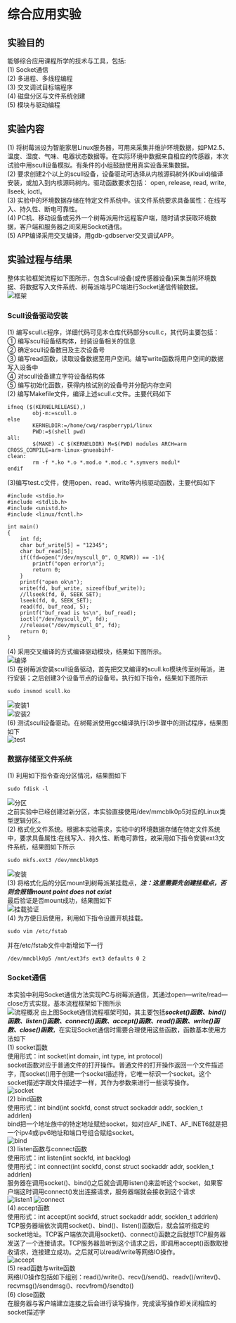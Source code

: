 # 综合应用实验
## 实验目的
能够综合应用课程所学的技术与工具，包括:   
(1) Socket通信  
(2) 多进程、多线程编程  
(3) 交叉调试目标端程序  
(4) 磁盘分区与文件系统创建   
(5) 模块与驱动编程  
## 实验内容
(1) 将树莓派设为智能家居Linux服务器，可用来采集并维护环境数据，如PM2.5、温度、湿度、气味、电器状态数据等。在实际环境中数据来自相应的传感器，本次试验中用scull设备模拟。有条件的小组鼓励使用真实设备采集数据。   
(2) 要求创建2个以上的scull设备，设备驱动可选择从内核源码树外(Kbuild)编译安装，或加入到内核源码树内。驱动函数要求包括： open, release, read, write, llseek, ioctl。  
(3) 实验中的环境数据存储在特定文件系统中。该文件系统要求具备属性：在线写入、持久性、断电可靠性。  
(4) PC机、移动设备或另外一个树莓派用作远程客户端，随时请求获取环境数据，客户端和服务器之间采用Socket通信。  
(5) APP编译采用交叉编译，用gdb-gdbserver交叉调试APP。 
## 实验过程与结果
整体实验框架流程如下图所示，包含Scull设备(或传感器设备)采集当前环境数据、将数据写入文件系统、树莓派端与PC端进行Socket通信传输数据。  
![框架](https://github.com/HaloTrouvaille/Embedded-Software-Group-12/blob/master/第六次作业及源码/图片/框架.png)  
### Scull设备驱动安装  
(1) 编写scull.c程序，详细代码可见本仓库代码部分scull.c，其代码主要包括：  
① 编写scull设备结构体，封装设备相关的信息  
② 确定scull设备数目及主次设备号  
③ 编写read函数，读取设备数据至用户空间。编写write函数将用户空间的数据写入设备中  
④ 对scull设备建立字符设备结构体  
⑤ 编写初始化函数，获得内核试别的设备号并分配内存空间  
(2) 编写Makefile文件，编译上述scull.c文件。主要代码如下
```
ifneq ($(KERNELRELEASE),)
        obj-m:=scull.o
else
        KERNELDIR:=/home/cwq/raspberrypi/linux
        PWD:=$(shell pwd)
all:
        $(MAKE) -C $(KERNELDIR) M=$(PWD) modules ARCH=arm CROSS_COMPILE=arm-linux-gnueabihf-
clean:
        rm -f *.ko *.o *.mod.o *.mod.c *.symvers modul*
endif
```
(3)编写test.c文件，使用open、read、write等内核驱动函数，主要代码如下  
```
#include <stdio.h>
#include <stdlib.h>
#include <unistd.h>
#include <linux/fcntl.h>

int main()
{
    int fd;
    char buf_write[5] = "12345";
    char buf_read[5];
    if((fd=open("/dev/myscull_0", O_RDWR)) == -1){
        printf("open error\n");
        return 0;
    }
    printf("open ok\n");
    write(fd, buf_write, sizeof(buf_write));
    //llseek(fd, 0, SEEK_SET);
    lseek(fd, 0, SEEK_SET);
    read(fd, buf_read, 5);
    printf("buf_read is %s\n", buf_read);
	ioctl("/dev/myscull_0", fd);
	//release("/dev/myscull_0", fd);
    return 0;
}
```
(4) 采用交叉编译的方式编译驱动模块，结果如下图所示。  
![编译](https://github.com/HaloTrouvaille/Embedded-Software-Group-12/blob/master/第六次作业及源码/图片/编译.png)  
(5) 在树莓派安装scull设备驱动，首先把交叉编译的scull.ko模块传至树莓派，进行安装；之后创建3个设备节点的设备号。执行如下指令，结果如下图所示    
```
sudo insmod scull.ko
```
![安装1](https://github.com/HaloTrouvaille/Embedded-Software-Group-12/blob/master/第六次作业及源码/图片/安装1.png)  
![安装2](https://github.com/HaloTrouvaille/Embedded-Software-Group-12/blob/master/第六次作业及源码/图片/安装2.png)  
(6) 测试scull设备驱动。在树莓派使用gcc编译执行(3)步骤中的测试程序，结果图如下  
![test](https://github.com/HaloTrouvaille/Embedded-Software-Group-12/blob/master/第六次作业及源码/图片/test.png)  
### 数据存储至文件系统  
(1) 利用如下指令查询分区情况，结果图如下  
```
sudo fdisk -l
```
![分区](https://github.com/HaloTrouvaille/Embedded-Software-Group-12/blob/master/第六次作业及源码/图片/分区.png)  
之前实验中已经创建过新分区，本实验直接使用/dev/mmcblk0p5对应的Linux类型逻辑分区。  
(2) 格式化文件系统。根据本实验需求，实验中的环境数据存储在特定文件系统中，要求具备属性:在线写入、持久性、断电可靠性，故采用如下指令安装ext3文件系统，结果图如下所示    
```
sudo mkfs.ext3 /dev/mmcblk0p5
```
![安装](https://github.com/HaloTrouvaille/Embedded-Software-Group-12/blob/master/第六次作业及源码/图片/安装.png)  
(3) 将格式化后的分区mount到树莓派某挂载点，***注：这里需要先创建挂载点，否则会报错mount point does not exist***  
最后验证是否mount成功，结果图如下  
![挂载验证](https://github.com/HaloTrouvaille/Embedded-Software-Group-12/blob/master/第六次作业及源码/图片/挂载验证.png)  
(4) 为方便日后使用，利用如下指令设置开机挂载。  
```
sudo vim /etc/fstab
```
并在/etc/fstab文件中新增如下一行
```
/dev/mmcblk0p5 /mnt/ext3fs ext3 defaults 0 2
```
### Socket通信  
本实验中利用Socket通信方法实现PC与树莓派通信，其通过open—write/read—close方式实现，基本流程框架如下图所示  
![流程概况](https://github.com/HaloTrouvaille/Embedded-Software-Group-12/blob/master/第六次作业及源码/图片/流程概况.png)
由上图Socket通信流程框架可知，其主要包括***socket()函数、bind()函数、listen()函数、connect()函数、accept()函数、read()函数、write()函数、close()函数***，在实现Socket通信时需要合理使用这些函数，函数基本使用方法如下  
(1) socket函数  
使用形式：int socket(int domain, int type, int protocol)  
socket函数对应于普通文件的打开操作。普通文件的打开操作返回一个文件描述字，而socket()用于创建一个socket描述符，它唯一标识一个socket。这个socket描述字跟文件描述字一样，其作为参数来进行一些读写操作。  
![socket](https://github.com/HaloTrouvaille/Embedded-Software-Group-12/blob/master/第六次作业及源码/图片/socket.png)  
(2) bind函数  
使用形式：int bind(int sockfd, const struct sockaddr addr, socklen_t addrlen)  
bind把一个地址族中的特定地址赋给socket，如对应AF_INET、AF_INET6就是把一个ipv4或ipv6地址和端口号组合赋给socket。  
![bind](https://github.com/HaloTrouvaille/Embedded-Software-Group-12/blob/master/第六次作业及源码/图片/bind.png)  
(3) listen函数与connect函数  
使用形式：int listen(int sockfd, int backlog)  
使用形式：int connect(int sockfd, const struct sockaddr addr, socklen_t addrlen)  
服务器在调用socket()、bind()之后就会调用listen()来监听这个socket，如果客户端这时调用connect()发出连接请求，服务器端就会接收到这个请求  
![listen1](https://github.com/HaloTrouvaille/Embedded-Software-Group-12/blob/master/第六次作业及源码/图片/listen.png)
![connect](https://github.com/HaloTrouvaille/Embedded-Software-Group-12/blob/master/第六次作业及源码/图片/connect.png)  
(4) accept函数  
使用形式：int accept(int sockfd, struct sockaddr addr, socklen_t addrlen)  
TCP服务器端依次调用socket()、bind()、listen()函数后，就会监听指定的socket地址。TCP客户端依次调用socket()、connect()函数之后就想TCP服务器发送了一个连接请求。TCP服务器监听到这个请求之后，即调用accept()函数取接收请求，连接建立成功。之后就可以read/write等网络IO操作。  
![accept](https://github.com/HaloTrouvaille/Embedded-Software-Group-12/blob/master/第六次作业及源码/图片/accept.png)  
(5) read函数与write函数  
网络I/O操作包括如下组别：read()/write()、recv()/send()、readv()/writev()、recvmsg()/sendmsg()、recvfrom()/sendto()  
(6) close函数  
在服务器与客户端建立连接之后会进行读写操作，完成读写操作即关闭相应的socket描述字  

